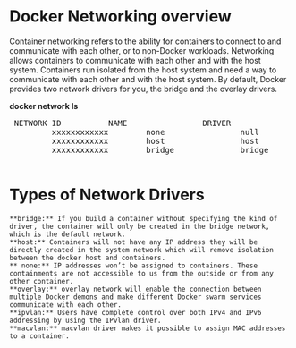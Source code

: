 # Docker Networking overview
Container networking refers to the ability for containers to connect to and communicate with each other, or to non-Docker workloads.
Networking allows containers to communicate with each other and with the host system. Containers run isolated from the host system and need a way to communicate with each other and with the host system.
By default, Docker provides two network drivers for you, the bridge and the overlay drivers.

**docker network ls**

   <pre> NETWORK ID          NAME                DRIVER
         xxxxxxxxxxxx        none                null
         xxxxxxxxxxxx        host                host
         xxxxxxxxxxxx        bridge              bridge
   </pre>
# Types of Network Drivers

    **bridge:** If you build a container without specifying the kind of driver, the container will only be created in the bridge network, which is the default network. 
    **host:** Containers will not have any IP address they will be directly created in the system network which will remove isolation between the docker host and containers. 
    ** none:** IP addresses won’t be assigned to containers. These containments are not accessible to us from the outside or from any other container.
    **overlay:** overlay network will enable the connection between multiple Docker demons and make different Docker swarm services communicate with each other.
    **ipvlan:** Users have complete control over both IPv4 and IPv6 addressing by using the IPvlan driver.
    **macvlan:** macvlan driver makes it possible to assign MAC addresses to a container. 
